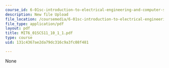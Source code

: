 ```yaml
---
course_id: 6-01sc-introduction-to-electrical-engineering-and-computer-science-i-spring-2011
description: New file Upload
file_location: /coursemedia/6-01sc-introduction-to-electrical-engineering-and-computer-science-i-spring-2011/131c4367ae2da79dc316c9a3fc08f481_MIT6_01SCS11_10_1_1.pdf
file_type: application/pdf
layout: pdf
title: MIT6_01SCS11_10_1_1.pdf
type: course
uid: 131c4367ae2da79dc316c9a3fc08f481

---
```

None